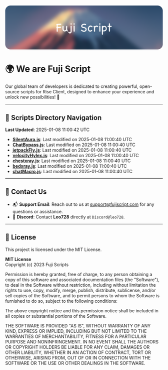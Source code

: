 ![Banner](.github/b.webp)

# 🌍 **We are Fuji Script**

Our global team of developers is dedicated to creating powerful, open-source scripts for Rise Client, designed to enhance your experience and unlock new possibilities! 🌟

---
<!-- SCRIPTS_NAVIGATION_START -->
## 📂 **Scripts Directory Navigation**

**Last Updated**: 2025-01-08 11:00:42 UTC

- **[SilentAura.js](scripts/SilentAura.js)**: Last modified on 2025-01-08 11:00:40 UTC
- **[ChatBypass.js](scripts/ChatBypass.js)**: Last modified on 2025-01-08 11:00:40 UTC
- **[jetpackFly.js](scripts/jetpackFly.js)**: Last modified on 2025-01-08 11:00:40 UTC
- **[velocityHylex.js](scripts/velocityHylex.js)**: Last modified on 2025-01-08 11:00:40 UTC
- **[chestxray.js](scripts/chestxray.js)**: Last modified on 2025-01-08 11:00:40 UTC
- **[bedxray.js](scripts/bedxray.js)**: Last modified on 2025-01-08 11:00:40 UTC
- **[chatMacro.js](scripts/chatMacro.js)**: Last modified on 2025-01-08 11:00:40 UTC

<!-- SCRIPTS_NAVIGATION_END -->

---

## 💬 **Contact Us**  
- 📬 **Support Email**: Reach out to us at [support@fujiscript.com](mailto:support@fujiscript.com) for any questions or assistance.  
- 💬 **Discord**: Contact **Leo728** directly at `Discord@leo728`.

---

## 📜 **License**

This project is licensed under the MIT License.  

**MIT License**  
Copyright (c) 2023 Fuji Scripts  

Permission is hereby granted, free of charge, to any person obtaining a copy of this software and associated documentation files (the "Software"), to deal in the Software without restriction, including without limitation the rights to use, copy, modify, merge, publish, distribute, sublicense, and/or sell copies of the Software, and to permit persons to whom the Software is furnished to do so, subject to the following conditions:  

The above copyright notice and this permission notice shall be included in all copies or substantial portions of the Software.  

THE SOFTWARE IS PROVIDED "AS IS", WITHOUT WARRANTY OF ANY KIND, EXPRESS OR IMPLIED, INCLUDING BUT NOT LIMITED TO THE WARRANTIES OF MERCHANTABILITY, FITNESS FOR A PARTICULAR PURPOSE AND NONINFRINGEMENT. IN NO EVENT SHALL THE AUTHORS OR COPYRIGHT HOLDERS BE LIABLE FOR ANY CLAIM, DAMAGES OR OTHER LIABILITY, WHETHER IN AN ACTION OF CONTRACT, TORT OR OTHERWISE, ARISING FROM, OUT OF OR IN CONNECTION WITH THE SOFTWARE OR THE USE OR OTHER DEALINGS IN THE SOFTWARE.  
